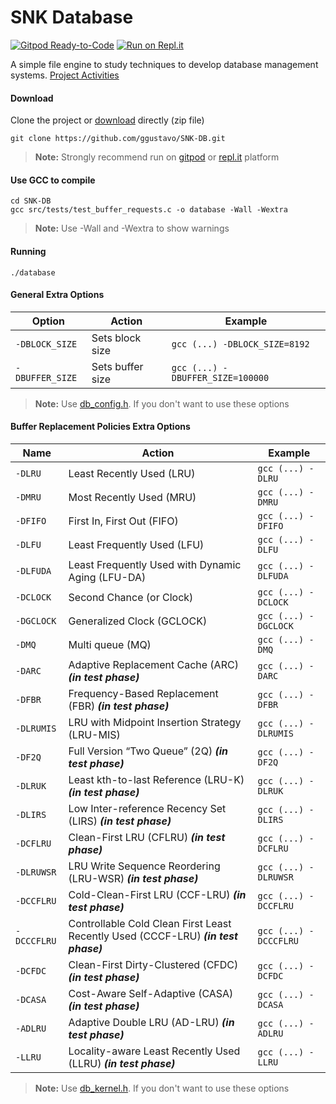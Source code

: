 # SNK Database

[![Gitpod Ready-to-Code](https://img.shields.io/badge/Gitpod-Ready--to--Code-blue?logo=gitpod)](https://gitpod.io/#https://github.com/ggustavo/SNK-DB)  [![Run on Repl.it](https://repl.it/badge/github/replit/crosis)](https://repl.it/github/ggustavo/SNK-DB)

A simple file engine to study techniques to develop database management systems.
[Project Activities](https://github.com/ggustavo/SNK-DB/projects/1?fullscreen=true)


####  Download
Clone the project or [download](https://github.com/ggustavo/SNK-DB/archive/master.zip) directly (zip file)

```shell
git clone https://github.com/ggustavo/SNK-DB.git
```
> **Note:** Strongly recommend run on [gitpod](https://gitpod.io/#https://github.com/ggustavo/SNK-DB) or [repl.it](https://repl.it/github/ggustavo/SNK-DB) platform
#### Use GCC to compile

```properties
cd SNK-DB
gcc src/tests/test_buffer_requests.c -o database -Wall -Wextra
```  
> **Note:** Use -Wall and -Wextra to show warnings 

#### Running 
```properties
./database
```  
#### General Extra Options

|Option          |Action               |Example		 |
|----------------|---------------------|------------ |
|`-DBLOCK_SIZE`  |Sets block size      |`gcc (...) -DBLOCK_SIZE=8192` |
|`-DBUFFER_SIZE` |Sets buffer size     |`gcc (...) -DBUFFER_SIZE=100000` |                 

> **Note:** Use [db_config.h](https://github.com/ggustavo/SNK-DB/blob/master/src/dbms/db_config.h). If you don't want to use these options

#### Buffer Replacement Policies Extra Options

|Name          |Action                           |Example		   |
|----------------|-------------------------------|------------     |
|`-DLRU`   |Least Recently Used (LRU)         |`gcc (...) -DLRU` |
|`-DMRU`   |Most Recently Used (MRU)          |`gcc (...) -DMRU` |
|`-DFIFO`  |First In, First Out (FIFO)        |`gcc (...) -DFIFO` |
|`-DLFU`   |Least Frequently Used (LFU)       |`gcc (...) -DLFU` |
|`-DLFUDA` |Least Frequently Used with Dynamic Aging (LFU-DA)       |`gcc (...) -DLFUDA` |
|`-DCLOCK` |Second Chance (or Clock)          |`gcc (...) -DCLOCK` |
|`-DGCLOCK`|Generalized Clock (GCLOCK)        |`gcc (...) -DGCLOCK` |
|`-DMQ`    |Multi queue (MQ)                  |`gcc (...) -DMQ` |
|`-DARC`   |Adaptive Replacement Cache (ARC) ***(in test phase)***  |`gcc (...) -DARC` |
|`-DFBR`   |Frequency-Based Replacement (FBR) ***(in test phase)***  |`gcc (...) -DFBR` |
|`-DLRUMIS`   |LRU with Midpoint Insertion Strategy (LRU-MIS) |`gcc (...) -DLRUMIS` |
|`-DF2Q`   |Full Version “Two Queue” (2Q) ***(in test phase)***  |`gcc (...) -DF2Q` |
|`-DLRUK`   |Least kth-to-last Reference (LRU-K) ***(in test phase)***  |`gcc (...) -DLRUK` |
|`-DLIRS`   |Low Inter-reference Recency Set (LIRS) ***(in test phase)***  |`gcc (...) -DLIRS` |
|`-DCFLRU` |Clean-First LRU (CFLRU) ***(in test phase)***  |`gcc (...) -DCFLRU` |
|`-DLRUWSR` |LRU Write Sequence Reordering (LRU-WSR) ***(in test phase)***  |`gcc (...) -DLRUWSR` |
|`-DCCFLRU` |Cold-Clean-First LRU (CCF-LRU) ***(in test phase)***  |`gcc (...) -DCCFLRU` |
|`-DCCCFLRU` |Controllable Cold Clean First Least Recently Used (CCCF-LRU) ***(in test phase)***  |`gcc (...) -DCCCFLRU` |
|`-DCFDC` |Clean-First Dirty-Clustered (CFDC) ***(in test phase)***  |`gcc (...) -DCFDC` |
|`-DCASA` |Cost-Aware Self-Adaptive (CASA) ***(in test phase)***  |`gcc (...) -DCASA` |
|`-ADLRU` |Adaptive Double LRU (AD-LRU) ***(in test phase)*** |`gcc (...) -ADLRU` |
|`-LLRU` |Locality-aware Least Recently Used (LLRU) ***(in test phase)*** |`gcc (...) -LLRU` |



> **Note:** Use [db_kernel.h](https://github.com/ggustavo/SNK-DB/blob/master/src/dbms/db_kernel.h). If you don't want to use these options


